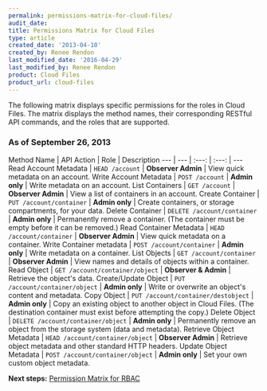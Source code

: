 ```yaml
---
permalink: permissions-matrix-for-cloud-files/
audit_date:
title: Permissions Matrix for Cloud Files
type: article
created_date: '2013-04-10'
created_by: Renee Rendon
last_modified_date: '2016-04-29'
last_modified_by: Renee Rendon
product: Cloud Files
product_url: cloud-files
---
```


The following matrix displays specific permissions for the roles in Cloud Files. The matrix displays the method names, their corresponding RESTful API commands, and the roles that are supported.

### As of September 26, 2013

Method Name | API Action | Role | Description
--- | --- | :---: | :---: | ---
Read Account Metadata | ```HEAD /account``` | **Observer Admin** | View quick metadata on an account.
Write Account Metadata | `POST /account` | **Admin only** | Write metadata on an account.
List Containers | `GET /account` | **Observer Admin** | View a list of containers in an account.
Create Container | `PUT /account/container` | **Admin only** | Create containers, or storage compartments, for your data.
Delete Container | `DELETE /account/container` | **Admin only** | Permanently remove a container. (The container must be empty before it can be removed.)
Read Container Metadata | `HEAD /account/container` | **Observer Admin** | View quick metadata on a container.
Write Container metadata | `POST /account/container` | **Admin only** | Write metadata on a container.
List Objects | `GET /account/container` | **Observer Admin** | View names and details of objects within a container.
Read Object | `GET /account/container/object` | **Observer & Admin** | Retrieve the object's data.
Create/Update Object | `PUT /account/container/object` | **Admin only** | Write or overwrite an object's content and metadata.
Copy Object | `PUT /account/container/destobject` | **Admin only** | Copy an existing object to another object in Cloud Files. (The destination container must exist before attempting the copy.)
Delete Object | `DELETE /account/container/object` | **Admin only** | Permanently remove an object from the storage system (data and metadata).
Retrieve Object Metadata | `HEAD /account/container/object` | **Observer Admin** | Retrieve object metadata and other standard HTTP headers.
Update Object Metadata | `POST /account/container/object` |  **Admin only** | Set your own custom object metadata.


**Next steps:** [Permission Matrix for RBAC](/how-to/permissions-matrix-for-role-based-access-control-rbac)
